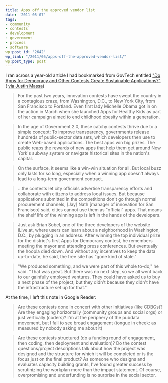 ```yaml
---
title: Apps off the approved vendor list
date: '2011-05-07'
tags:
- community
- contests
- development
- government
- process
- software
wp:post_id: '2642'
wp_link: "/2011/05/apps-off-the-approved-vendor-list/"
wp:post_type: post
---
```


I ran across a year-old article I had bookmarked from GovTech entitled ["Do Apps for Democracy and Other Contests Create Sustainable Applications?"](http://www.govtech.com/e-government/Do-Apps-for-Democracy-and-Other.html?id=765522&story_pg=1&full=1) ( [via Justin Massa](http://www.justinmassa.com/))

> For the past two years, innovation contests have swept the country in a contagious craze, from Washington, D.C., to New York City, from San Francisco to Portland. Even first lady Michelle Obama got in on the action in March when she launched Apps for Healthy Kids as part of her campaign aimed to end childhood obesity within a generation.

>

> In the age of Government 2.0, these catchy contests thrive due to a simple concept: To improve transparency, governments release hundreds of public-sector data sets, which developers then use to create Web-based applications. The best apps win big prizes. The public reaps the rewards of new apps that help them get around New York's subway system or navigate historical sites in the nation's capital.

>

> On the surface, it seems like a win-win situation for all. But local buzz only lasts for so long, especially when a winning app doesn't always lead to a long-term government contract.

>

> ...the contests let city officials advertise transparency efforts and collaborate with citizens to address local issues. But because applications submitted in the competitions don't go through normal procurement channels, [Jay] Nath [manager of innovation for San Francisco] said, cities cannot use them as "official" apps. That means the shelf life of the winning app is left in the hands of the developers.

>

> Just ask Brian Sobel, one of the three developers of the website iLive.at, where users can learn about a neighborhood in Washington, D.C., by plugging in an address. After winning the top individual prize for the district's first Apps for Democracy contest, he remembers meeting the mayor and attending press conferences. But eventually the hoopla died down. And without any incentives to keep the data up-to-date, he said, the free site has "gone kind of stale."

>

> "We produced something, and we were part of this whole to-do," he said. "That was great. But there was no next step, so we all went back to our gainfully employed ventures. They could have asked us to buy a next phase of the project, but they didn't because they didn't have the infrastructure set up for that."

At the time, I left this note in Google Reader:

> Are these contests done in concert with other initiatives (like CDBGs)? Are they engaging horizontally (community groups and social orgs) or just vertically (coders)? I'm at the periphery of the pubdata movement, but I fail to see broad engagement (tongue in cheek: as measured by nobody asking me about it)

>

> Are these contests structured (do a funding round of engagement, then coding, then deployment and evaluation)? Do the contest questions/project descriptions talk about how the project was designed and the structure for which it will be completed or is the focus just on the final product? As someone who designs and evaluates capacity building grants, I've found greater success by scrutinizing the workplan more than the impact statement. Of course, overpromising and underfunding is no surprise in the social sector.

 
